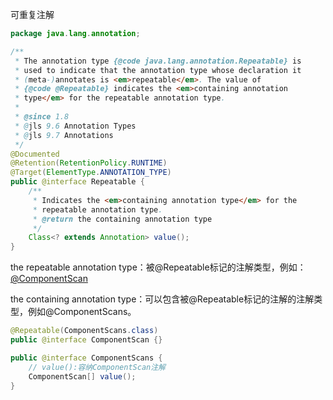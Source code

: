 可重复注解

```java
package java.lang.annotation;

/**
 * The annotation type {@code java.lang.annotation.Repeatable} is
 * used to indicate that the annotation type whose declaration it
 * (meta-)annotates is <em>repeatable</em>. The value of
 * {@code @Repeatable} indicates the <em>containing annotation
 * type</em> for the repeatable annotation type.
 *
 * @since 1.8
 * @jls 9.6 Annotation Types
 * @jls 9.7 Annotations
 */
@Documented
@Retention(RetentionPolicy.RUNTIME)
@Target(ElementType.ANNOTATION_TYPE)
public @interface Repeatable {
    /**
     * Indicates the <em>containing annotation type</em> for the
     * repeatable annotation type.
     * @return the containing annotation type
     */
    Class<? extends Annotation> value();
}
```

the repeatable annotation type：被@Repeatable标记的注解类型，例如：[@ComponentScan](/ComponentScan )

the containing annotation type：可以包含被@Repeatable标记的注解的注解类型，例如@ComponentScans。

```java
@Repeatable(ComponentScans.class)
public @interface ComponentScan {}

public @interface ComponentScans {
	// value():容纳ComponentScan注解
	ComponentScan[] value();
}
```

